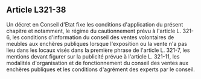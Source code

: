 Article L321-38
----
Un décret en Conseil d'Etat fixe les conditions d'application du présent
chapitre et notamment, le régime du cautionnement prévu à l'article L. 321-6,
les conditions d'information du conseil des ventes volontaires de meubles aux
enchères publiques lorsque l'exposition ou la vente n'a pas lieu dans les locaux
visés dans la première phrase de l'article L. 321-7, les mentions devant figurer
sur la publicité prévue à l'article L. 321-11, les modalités d'organisation et
de fonctionnement du conseil des ventes aux enchères publiques et les conditions
d'agrément des experts par le conseil.
